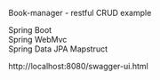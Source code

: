 Book-manager - restful CRUD example

Spring Boot  
Spring WebMvc  
Spring Data JPA
Mapstruct

http://localhost:8080/swagger-ui.html
